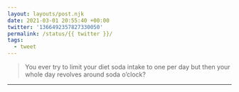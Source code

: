 ```yaml
---
layout: layouts/post.njk
date: 2021-03-01 20:55:40 +00:00
twitter: '1366492357827330050'
permalink: /status/{{ twitter }}/
tags: 
  - tweet
---
```


> You ever try to limit your diet soda intake to one per day but then your whole day revolves around soda o’clock?

---
